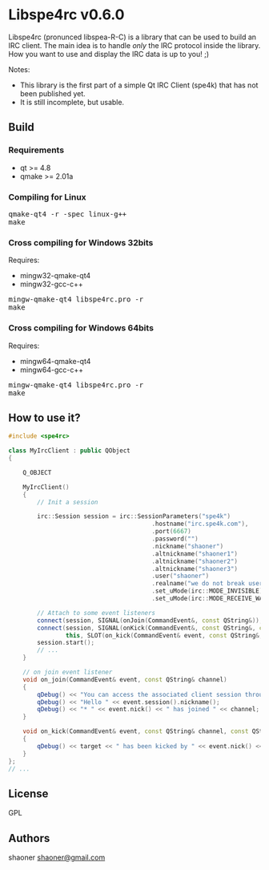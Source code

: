 Libspe4rc v0.6.0
=======

Libspe4rc (pronunced libspea-R-C) is a library that can be used to build an IRC client.
The main idea is to handle *only* the IRC protocol inside the library.
How you want to use and display the IRC data is up to you! ;)

Notes:
* This library is the first part of a simple Qt IRC Client (spe4k) that has not been published yet.
* It is still incomplete, but usable.

## Build

### Requirements

* qt >= 4.8
* qmake >= 2.01a

### Compiling for Linux

<pre>
qmake-qt4 -r -spec linux-g++
make
</pre>

### Cross compiling for Windows 32bits

Requires:
* mingw32-qmake-qt4
* mingw32-gcc-c++

<pre>
mingw-qmake-qt4 libspe4rc.pro -r
make
</pre>

### Cross compiling for Windows 64bits

Requires:
* mingw64-qmake-qt4
* mingw64-gcc-c++

<pre>
mingw-qmake-qt4 libspe4rc.pro -r
make
</pre>


## How to use it?

```c++
#include <spe4rc>

class MyIrcClient : public QObject
{

	Q_OBJECT

	MyIrcClient()
	{
	    // Init a session

		irc::Session session = irc::SessionParameters("spe4k")
										.hostname("irc.spe4k.com"),
										.port(6667)
										.password("")
										.nickname("shaoner")
										.altnickname("shaoner1")
										.altnickname("shaoner2")
										.altnickname("shaoner3")
										.user("shaoner")
										.realname("we do not break userspace MAURO")
										.set_uMode(irc::MODE_INVISIBLE)
										.set_uMode(irc::MODE_RECEIVE_WALLOPS)

		// Attach to some event listeners
		connect(session, SIGNAL(onJoin(CommandEvent&, const QString&)), this, SLOT(on_join(CommandEvent& event, const QString&)));
		connect(session, SIGNAL(onKick(CommandEvent&, const QString&, const QString&, const QString&)),
				this, SLOT(on_kick(CommandEvent& event, const QString&, const QString&, const QString&)));
        session.start();
		// ...
	}

	// on join event listener
   	void on_join(CommandEvent& event, const QString& channel)
   	{
		qDebug() << "You can access the associated client session through event.session()";
		qDebug() << "Hello " << event.session().nickname();
		qDebug() << "* " << event.nick() << " has joined " << channel;
   	}

	void on_kick(CommandEvent& event, const QString& channel, const QString& target, const QString& reason)
	{
		qDebug() << target << " has been kicked by " << event.nick() << "( reason: " << reason << " )";
	}
};
// ...
```

## License

GPL

## Authors

shaoner <shaoner@gmail.com>
